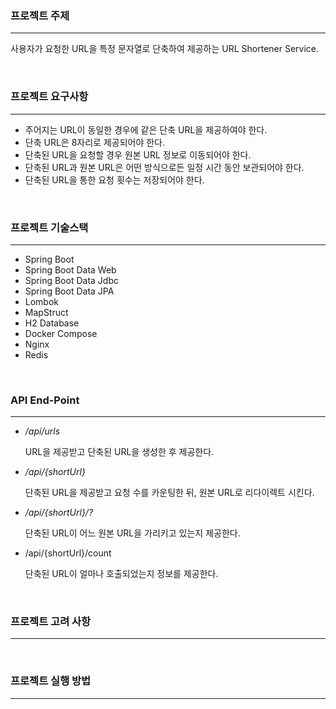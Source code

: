 ### 프로젝트 주제

---

사용자가 요청한 URL을 특정 문자열로 단축하여 제공하는 URL Shortener Service.

<br/>

### 프로젝트 요구사항

---

- 주어지는 URL이 동일한 경우에 같은 단축 URL을 제공하여야 한다.
- 단축 URL은 8자리로 제공되어야 한다.
- 단축된 URL을 요청할 경우 원본 URL 정보로 이동되어야 한다.
- 단축된 URL과 원본 URL은 어떤 방식으로든 일정 시간 동안 보관되어야 한다.
- 단축된 URL을 통한 요청 횟수는 저장되어야 한다.

<br/>

### 프로젝트 기술스택

---

- Spring Boot 
- Spring Boot Data Web
- Spring Boot Data Jdbc
- Spring Boot Data JPA
- Lombok
- MapStruct
- H2 Database
- Docker Compose
- Nginx 
- Redis

<br/>

### API End-Point

---

- */api/urls*

  URL을 제공받고 단축된 URL을 생성한 후 제공한다.

- */api/{shortUrl}*

  단축된 URL을 제공받고 요청 수를 카운팅한 뒤, 원본 URL로 리다이렉트 시킨다.

- */api/{shortUrl}/?*

  단축된 URL이 어느 원본 URL을 가리키고 있는지 제공한다.

- /api/{shortUrl}/count

  단축된 URL이 얼마나 호출되었는지 정보를 제공한다.

<br/>

### 프로젝트 고려 사항

---

<br/>

### 프로젝트 실행 방법

---

<br/>
